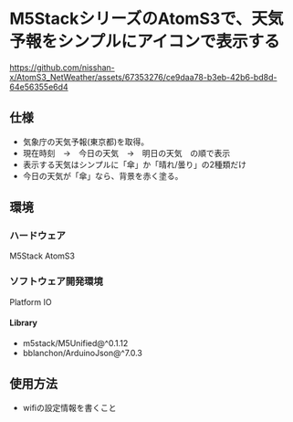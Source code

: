 # M5StackシリーズのAtomS3で、天気予報をシンプルにアイコンで表示する

https://github.com/nisshan-x/AtomS3_NetWeather/assets/67353276/ce9daa78-b3eb-42b6-bd8d-64e56355e6d4

## 仕様

- 気象庁の天気予報(東京都)を取得。
- 現在時刻　→　今日の天気　→　明日の天気　の順で表示
- 表示する天気はシンプルに「傘」か「晴れ/曇り」の2種類だけ
- 今日の天気が「傘」なら、背景を赤く塗る。

## 環境

### ハードウェア

M5Stack AtomS3

### ソフトウェア開発環境

Platform IO

#### Library

- m5stack/M5Unified@^0.1.12
- bblanchon/ArduinoJson@^7.0.3

## 使用方法

- wifiの設定情報を書くこと